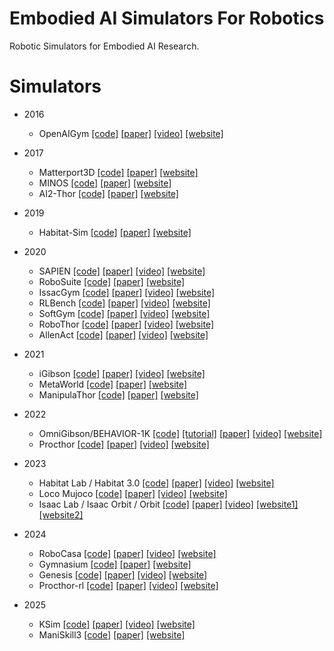 # Embodied AI Simulators For Robotics

Robotic Simulators for Embodied AI Research.

# Simulators
- 2016
   - OpenAIGym [[code]](https://github.com/openai/gym) [[paper]](https://arxiv.org/pdf/1606.01540) [[video]]() [[website]](https://github.com/openai/gym) 
- 2017
   - Matterport3D [[code]](https://github.com/niessner/Matterport) [[paper]]() [[website]](https://niessner.github.io/Matterport/)
   - MINOS [[code]](https://github.com/minosworld/minos) [[paper]]() [[website]](https://minosworld.github.io/)
   - AI2-Thor [[code]](https://github.com/allenai/ai2thor) [[paper]]() [[website]](https://ai2thor.allenai.org/)
- 2019
   - Habitat-Sim [[code]](https://github.com/facebookresearch/habitat-sim) [[paper]](https://arxiv.org/abs/2310.13724) [[website]](https://aihabitat.org/)  
- 2020
   - SAPIEN [[code]](https://github.com/haosulab/SAPIEN) [[paper]]() [[video]]() [[website]](https://sapien.ucsd.edu/)
   - RoboSuite [[code]](https://github.com/ARISE-Initiative/robosuite) [[paper]]() [[website]](https://robosuite.ai/)
   - IssacGym [[code]](https://github.com/isaac-sim/IsaacGymEnvs) [[paper]]() [[video]]() [[website]](https://developer.nvidia.com/isaac-gym)
   - RLBench [[code]](https://github.com/stepjam/RLBench) [[paper]]() [[video]]() [[website]](https://sites.google.com/view/rlbench)
   - SoftGym [[code]](https://github.com/Xingyu-Lin/softgym) [[paper]](https://arxiv.org/pdf/2011.07215) [[video]]() [[website]](https://sites.google.com/view/softgym/home)
   - RoboThor [[code]](https://github.com/allenai/robothor-challenge) [[paper]]() [[video]]() [[website]]()
   - AllenAct [[code]](https://github.com/allenai/allenact) [[paper]]() [[video]]() [[website]]()
- 2021
   - iGibson [[code]](https://github.com/StanfordVL/iGibson) [[paper]]() [[video]]() [[website]]()
   - MetaWorld [[code]](https://github.com/Farama-Foundation/Metaworld) [[paper]](https://arxiv.org/pdf/1910.10897) [[website]](https://meta-world.github.io/)
   - ManipulaThor [[code]](https://github.com/allenai/manipulathor) [[paper]]() [[website]]() 
- 2022
   - OmniGibson/BEHAVIOR-1K [[code]](https://github.com/StanfordVL/OmniGibson) [[tutorial]](https://behavior.stanford.edu/omnigibson/getting_started/installation.html#setup) [[paper]]() [[video]]() [[website]](https://behavior.stanford.edu/behavior-1k)
   - Procthor [[code]](https://github.com/allenai/procthor) [[paper]]() [[video]]() [[website]]() 
- 2023
   - Habitat Lab / Habitat 3.0 [[code]](https://github.com/leggedrobotics/habitat-lab) [[paper]](https://arxiv.org/abs/2310.13724) [[video]]() [[website]](https://aihabitat.org/habitat3/)
   - Loco Mujoco [[code]](https://github.com/robfiras/loco-mujoco) [[paper]]() [[video]]() [[website]](https://loco-mujoco.readthedocs.io/en/latest/)
   - Isaac Lab / Isaac Orbit / Orbit [[code]](https://github.com/isaac-sim/IsaacLab) [[paper]](https://arxiv.org/pdf/2301.04195) [[video]]() [[website1]](https://isaac-orbit.github.io/) [[website2]](https://isaac-sim.github.io/IsaacLab)
- 2024
   - RoboCasa [[code]](https://github.com/robocasa/robocasa) [[paper]]() [[video]]() [[website]]()
   - Gymnasium [[code]](https://github.com/Farama-Foundation/Gymnasium) [[paper]](https://arxiv.org/abs/2407.17032) [[website]](https://gymnasium.farama.org/) 
   - Genesis [[code]](https://github.com/Genesis-Embodied-AI/Genesis) [[paper]]() [[video]]() [[website]](https://genesis-embodied-ai.github.io/)
   - Procthor-rl [[code]](https://github.com/allenai/procthor-rl) [[paper]]() [[video]]() [[website]]() 
   
- 2025
   - KSim [[code]](https://github.com/kscalelabs/ksim) [[paper]]() [[video]]() [[website]](https://www.kscale.dev/)
   - ManiSkill3 [[code]](https://github.com/haosulab/ManiSkill) [[paper]](https://arxiv.org/abs/2410.00425) [[website]](https://www.maniskill.ai/)
